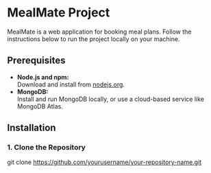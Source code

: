 # MealMate Project

MealMate is a web application for booking meal plans. Follow the instructions below to run the project locally on your machine.

## Prerequisites

- **Node.js and npm:**  
  Download and install from [nodejs.org](https://nodejs.org/).
- **MongoDB:**  
  Install and run MongoDB locally, or use a cloud-based service like MongoDB Atlas.

## Installation

### 1. Clone the Repository
git clone https://github.com/yourusername/your-repository-name.git

